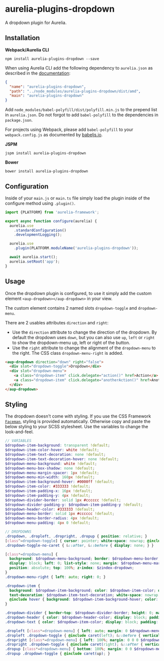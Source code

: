 # aurelia-plugins-dropdown

A dropdown plugin for Aurelia.

## Installation

**Webpack/Aurelia CLI**

```shell
npm install aurelia-plugins-dropdown --save
```

When using Aurelia CLI add the following dependency to `aurelia.json` as described in the [documentation](http://aurelia.io/docs/build-systems/aurelia-cli#adding-client-libraries-to-your-project):

```json
{
  "name": "aurelia-plugins-dropdown",
  "path": "../node_modules/aurelia-plugins-dropdown/dist/amd",
  "main": "aurelia-plugins-dropdown"
}
```

Add `node_modules/babel-polyfill/dist/polyfill.min.js` to the prepend list in `aurelia.json`. Do not forgot to add `babel-polyfill` to the dependencies in `package.json`.

For projects using Webpack, please add `babel-polyfill` to your `webpack.config.js` as documented by [babeljs.io](https://babeljs.io/docs/usage/polyfill/#usage-in-node--browserify--webpack).

**JSPM**

```shell
jspm install aurelia-plugins-dropdown
```

**Bower**

```shell
bower install aurelia-plugins-dropdown
```

## Configuration

Inside of your `main.js` or `main.ts` file simply load the plugin inside of the configure method using `.plugin()`.

```javascript
import {PLATFORM} from 'aurelia-framework';

export async function configure(aurelia) {
  aurelia.use
    .standardConfiguration()
    .developmentLogging();

  aurelia.use
    .plugin(PLATFORM.moduleName('aurelia-plugins-dropdown'));

  await aurelia.start();
  aurelia.setRoot('app');
}
```

## Usage

Once the dropdown plugin is configured, to use it simply add the custom element `<aup-dropdown></aup-dropdown>` in your view.

The custom element contains 2 named slots `dropdown-toggle` and `dropdown-menu`.

There are 2 usables attributes `direction` and `right`:
* Use the `direction` attribute to change the direction of the dropdown. By default the dropdown uses `down`, but you can also use `up`, `left` or `right` to show the dropdown-menu up, left or right of the button.
* Use the `right` attribute to change the alignment of the `dropdown-menu` to the right. The CSS class `dropdown-menu-right` is added.
 
```html
<aup-dropdown direction="down" right="false">
  <div slot="dropdown-toggle">Dropdown</div>
  <div slot="dropdown-menu">
    <a class="dropdown-item" click.delegate="action()" href>Action</a>
    <a class="dropdown-item" click.delegate="anotherAction()" href>Another action</a>
  </div>
</aup-dropdown>
```

## Styling

The dropdown doesn't come with styling. If you use the CSS Framework [`Faceman`](<http://faceman.io>), styling is provided automatically. Otherwise copy and paste the below styling to your SCSS stylesheet. Use the variables to change the look-and-feel.

```scss
// VARIABLES
$dropdown-item-background: transparent !default;
$dropdown-item-color-hover: white !default;
$dropdown-item-text-decoration: none !default;
$dropdown-item-text-decoration-hover: none !default;
$dropdown-menu-background: white !default;
$dropdown-menu-box-shadow: none !default;
$dropdown-menu-margin-spacer: 1px !default;
$dropdown-menu-min-width: 160px !default;
$dropdown-item-background-hover: #0000ff !default;
$dropdown-item-color: #333333 !default;
$dropdown-item-padding-x: 16px !default;
$dropdown-item-padding-y: 4px !default;
$dropdown-divider-border: solid 1px #cccccc !default;
$dropdown-divider-padding-y: $dropdown-item-padding-y !default;
$dropdown-header-color: #333333 !default;
$dropdown-menu-border: solid 1px #cccccc !default;
$dropdown-menu-border-radius: 4px !default;
$dropdown-menu-padding: 4px 0 !default;

// DROPDOWNS
.dropdown, .dropleft, .dropright, .dropup { position: relative; }
[class^=dropdown-toggle] { cursor: pointer; white-space: nowrap; @include caret(); }
.dropdown-toggle-no-caret { &::after, &::before { display: none; } }

[class*=dropdown-menu] {
  background: $dropdown-menu-background; border: $dropdown-menu-border; border-radius: $dropdown-menu-border-radius; box-shadow: $dropdown-menu-box-shadow;
  display: block; left: 0; list-style: none; margin: $dropdown-menu-margin-spacer 0 0; min-width: $dropdown-menu-min-width; padding: $dropdown-menu-padding;
  position: absolute; top: 100%; z-index: $zindex-dropdown;
}
.dropdown-menu-right { left: auto; right: 0; }

.dropdown-item {
  background: $dropdown-item-background; color: $dropdown-item-color; display: block; padding: $dropdown-item-padding-y $dropdown-item-padding-x;
  text-decoration: $dropdown-item-text-decoration; white-space: nowrap; width: 100%;
  @include hover { background: $dropdown-item-background-hover; color: $dropdown-item-color-hover; text-decoration: $dropdown-item-text-decoration-hover; }
}

.dropdown-divider { border-top: $dropdown-divider-border; height: 0; margin: $dropdown-divider-padding-y 0; }
.dropdown-header { color: $dropdown-header-color; display: block; padding: $dropdown-item-padding-y $dropdown-item-padding-x; white-space: nowrap; }
.dropdown-text { color: $dropdown-item-color; display: block; padding: $dropdown-item-padding-y $dropdown-item-padding-x; }

.dropleft [class*=dropdown-menu] { left: auto; margin: 0 $dropdown-menu-margin-spacer 0 0; right: 100%; top: 0; }
.dropleft .dropdown-toggle { @include caret(left); &::before { vertical-align: 0; } }
.dropright [class*=dropdown-menu] { left: 100%; margin: 0 0 0 $dropdown-menu-margin-spacer; right: auto; top: 0; }
.dropright .dropdown-toggle { @include caret(right); &::after { vertical-align: 0; } }
.dropup [class*=dropdown-menu] { bottom: 100%; margin: 0 0 $dropdown-menu-margin-spacer; top: auto; }
.dropup .dropdown-toggle { @include caret(up); }
```